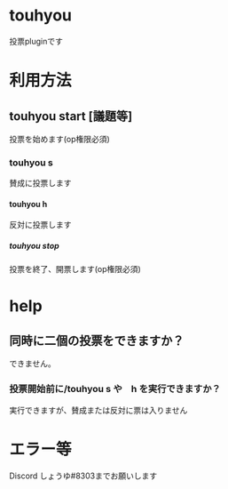 # touhyou
投票pluginです

# 利用方法

## touhyou start [議題等]
投票を始めます(op権限必須)

### touhyou s
賛成に投票します

#### touhyou h
反対に投票します

##### touhyou stop

投票を終了、開票します(op権限必須)

# help

## 同時に二個の投票をできますか？

できません。

### 投票開始前に/touhyou s や　h を実行できますか？

実行できますが、賛成または反対に票は入りません

# エラー等

Discord しょうゆ#8303までお願いします
